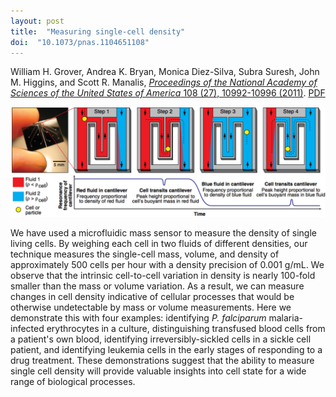 ```yaml
---
layout: post
title:  "Measuring single-cell density"
doi:  "10.1073/pnas.1104651108"
---
```


William H. Grover, Andrea K. Bryan, Monica Diez-Silva, Subra Suresh, John M. Higgins, and Scott R. Manalis, [*Proceedings of the National Academy of Sciences of the United States of America* 108 (27), 10992-10996 (2011)](http://www.pnas.org/content/108/27/10992).  [PDF](/assets/cell-density.pdf)

<img src="/assets/cell-density.png">

We have used a microfluidic mass sensor to measure the density of single living cells. By weighing each cell in two fluids of different densities, our technique measures the single-cell mass, volume, and density of approximately 500 cells per hour with a density precision of 0.001 g/mL. We observe that the intrinsic cell-to-cell variation in density is nearly 100-fold smaller than the mass or volume variation.  As a result, we can measure changes in cell density indicative of cellular processes that would be otherwise undetectable by mass or volume measurements. Here we demonstrate this with four examples: identifying *P. falciparum* malaria-infected erythrocytes in a culture, distinguishing transfused blood cells from a patient's own blood, identifying irreversibly-sickled cells in a sickle cell patient, and identifying leukemia cells in the early stages of responding to a drug treatment.  These demonstrations suggest that the ability to measure single cell density will provide valuable insights into cell state for a wide range of biological processes.
